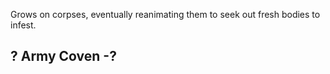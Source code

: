 Grows on corpses, eventually reanimating them to seek out fresh bodies to infest.

## ? Army Coven -?
